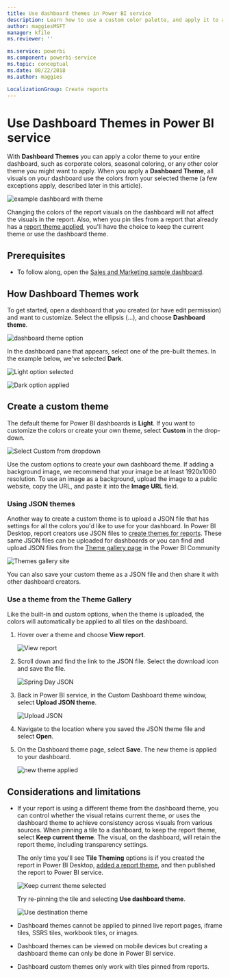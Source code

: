 ```yaml
---
title: Use dashboard themes in Power BI service
description: Learn how to use a custom color palette, and apply it to an entire dashboard in Power BI service
author: maggiesMSFT
manager: kfile
ms.reviewer: ''

ms.service: powerbi
ms.component: powerbi-service
ms.topic: conceptual
ms.date: 08/22/2018
ms.author: maggies

LocalizationGroup: Create reports
---
```

# Use Dashboard Themes in Power BI service
With **Dashboard Themes** you can apply a color theme to your entire dashboard, such as corporate colors, seasonal coloring, or any other color theme you might want to apply. When you apply a **Dashboard Theme**, all visuals on your dashboard use the colors from your selected theme (a few exceptions apply, described later in this article).

![example dashboard with theme](media/service-dashboard-themes/power-bi-full-dashboard-theme.png)

Changing the colors of the report visuals on the dashboard will not affect the visuals in the report. Also, when you pin tiles from a report that already has a [report theme applied](desktop-report-themes.md), you'll have the choice to keep the current theme or use the dashboard theme.


## Prerequisites
* To follow along, open the [Sales and Marketing sample dashboard](sample-datasets.md).


## How Dashboard Themes work
To get started, open a dashboard that you created (or have edit permission) and want to customize. Select the ellipsis (...), and choose **Dashboard theme**. 

![dashboard theme option](media/service-dashboard-themes/power-bi-dashboard-theme.png)

In the dashboard pane that appears, select one of the pre-built themes.  In the example below, we've selected **Dark**.

![Light option selected](media/service-dashboard-themes/power-bi-theme-menu.png)

![Dark option applied](media/service-dashboard-themes/power-bi-theme-dark.png)

## Create a custom theme

The default theme for Power BI dashboards is **Light**. If you want to customize the colors or create your own theme, select **Custom** in the drop-down. 

![Select Custom from dropdown](media/service-dashboard-themes/power-bi-theme-custom.png)

Use the custom options to create your own dashboard theme. If adding a background image, we recommend that your image be at least 1920x1080 resolution. To use an image as a background, upload the image to a public website, copy the URL, and paste it into the **Image URL** field. 

### Using JSON themes
Another way to create a custom theme is to upload a JSON file that has settings for all the colors you'd like to use for your dashboard. In Power BI Desktop, report creators use JSON files to [create themes for reports](desktop-report-themes.md). These same JSON files can be uploaded for dashboards or you can find and upload JSON files from the [Theme gallery page](https://community.powerbi.com/t5/Themes-Gallery/bd-p/ThemesGallery) in the Power BI Community 

![Themes gallery site](media/service-dashboard-themes/power-bi-theme-gallery.png)

You can also save your custom theme as a JSON file and then share it with other dashboard creators. 

### Use a theme from the Theme Gallery

Like the built-in and custom options, when the theme is uploaded, the colors will automatically be applied to all tiles on the dashboard. 

1. Hover over a theme and choose **View report**.

    ![View report](media/service-dashboard-themes/power-bi-choose-theme.png)

2. Scroll down and find the link to the JSON file.  Select the download icon and save the file.

    ![Spring Day JSON](media/service-dashboard-themes/power-bi-theme-json.png)

3. Back in Power BI service, in the Custom Dashboard theme window, select **Upload JSON theme**.

    ![Upload JSON](media/service-dashboard-themes/power-bi-upload-theme.png)

4. Navigate to the location where you saved the JSON theme file and select **Open**.

5. On the Dashboard theme page, select **Save**. The new theme is applied to your dashboard.

    ![new theme applied](media/service-dashboard-themes/power-bi-json.png)

## Considerations and limitations

* If your report is using a different theme from the dashboard theme, you can control whether the visual retains current theme, or uses the dashboard theme to achieve consistency across visuals from various sources. When pinning a tile to a dashboard, to keep the report theme, select **Keep current theme**. The visual, on the dashboard, will retain the report theme, including transparency settings. 

    The only time you'll see **Tile Theming** options is if you created the report in Power BI Desktop, [added a report theme](desktop-report-themes.md), and then published the report to Power BI service. 

    ![Keep current theme selected](media/service-dashboard-themes/power-bi-keep-current.png)

    Try re-pinning the tile and selecting **Use dashboard theme**.

    ![Use destination theme](media/service-dashboard-themes/power-bi-use-destination.png)

* Dashboard themes cannot be applied to pinned live report pages, iframe tiles, SSRS tiles, workbook tiles, or images.
* Dashboard themes can be viewed on mobile devices but creating a dashboard theme can only be done in Power BI service. 
* Dashboard custom themes only work with tiles pinned from reports. 

